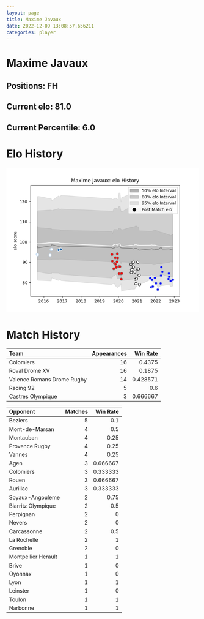 ```yaml
---  
layout: page  
title: Maxime Javaux  
date: 2022-12-09 13:08:57.656211  
categories: player  
---
```

# Maxime Javaux

## Positions: FH

## Current elo: 81.0

## Current Percentile: 6.0

# Elo History


![elo history](history_MaximeJavaux.png)
# Match History


| Team                       |   Appearances |   Win Rate |
|:---------------------------|--------------:|-----------:|
| Colomiers                  |            16 |   0.4375   |
| Roval Drome XV             |            16 |   0.1875   |
| Valence Romans Drome Rugby |            14 |   0.428571 |
| Racing 92                  |             5 |   0.6      |
| Castres Olympique          |             3 |   0.666667 |

| Opponent            |   Matches |   Win Rate |
|:--------------------|----------:|-----------:|
| Beziers             |         5 |   0.1      |
| Mont-de-Marsan      |         4 |   0.5      |
| Montauban           |         4 |   0.25     |
| Provence Rugby      |         4 |   0.25     |
| Vannes              |         4 |   0.25     |
| Agen                |         3 |   0.666667 |
| Colomiers           |         3 |   0.333333 |
| Rouen               |         3 |   0.666667 |
| Aurillac            |         3 |   0.333333 |
| Soyaux-Angouleme    |         2 |   0.75     |
| Biarritz Olympique  |         2 |   0.5      |
| Perpignan           |         2 |   0        |
| Nevers              |         2 |   0        |
| Carcassonne         |         2 |   0.5      |
| La Rochelle         |         2 |   1        |
| Grenoble            |         2 |   0        |
| Montpellier Herault |         1 |   1        |
| Brive               |         1 |   0        |
| Oyonnax             |         1 |   0        |
| Lyon                |         1 |   1        |
| Leinster            |         1 |   0        |
| Toulon              |         1 |   1        |
| Narbonne            |         1 |   1        |